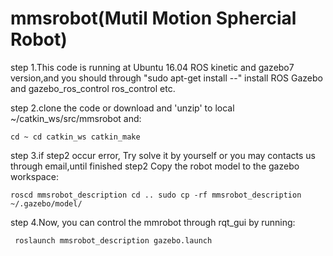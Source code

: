 # mmsrobot(Mutil Motion Sphercial Robot)
step 1.This code is running at Ubuntu 16.04 ROS kinetic and gazebo7 version,and you should through "sudo apt-get install --" install ROS Gazebo and gazebo_ros_control ros_control etc.

step 2.clone the code or download and 'unzip' to local ~/catkin_ws/src/mmsrobot and:

`cd ~
cd catkin_ws
catkin_make`

step 3.if step2 occur error, Try solve it by yourself or you may contacts us through email,until finished step2
Copy the robot model to the gazebo workspace:

`roscd mmsrobot_description
cd ..
sudo cp -rf mmsrobot_description ~/.gazebo/model/`

step 4.Now, you can control the mmrobot through rqt_gui by running:

   ` roslaunch mmsrobot_description gazebo.launch`
    
